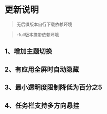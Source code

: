﻿# 更新说明

> 无后缀版本自行下载依赖环境

> -full版本携带依赖环境

## 1、增加主题切换

## 2、有应用全屏时自动隐藏

## 3、最小透明度限制降低为百分之5

## 4、任务栏支持多方向悬挂